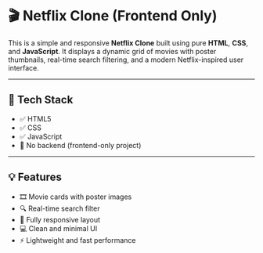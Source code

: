 # 🎬 Netflix Clone (Frontend Only)

This is a simple and responsive **Netflix Clone** built using pure **HTML**, **CSS**, and **JavaScript**. It displays a dynamic grid of movies with poster thumbnails, real-time search filtering, and a modern Netflix-inspired user interface.

---

## 🔧 Tech Stack

- ✅ HTML5  
- ✅ CSS 
- ✅ JavaScript  
- 🚫 No backend (frontend-only project)

---

## 💡 Features

- 🎞️ Movie cards with poster images  
- 🔍 Real-time search filter  
- 📱 Fully responsive layout  
- 💻 Clean and minimal UI  
- ⚡ Lightweight and fast performance
